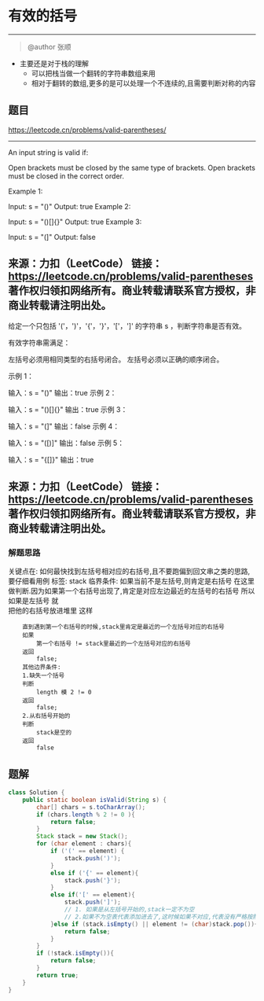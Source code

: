# 有效的括号
---
> @author 张顺

* 主要还是对于栈的理解
  * 可以把栈当做一个翻转的字符串数组来用
  * 相对于翻转的数组,更多的是可以处理一个不连续的,且需要判断对称的内容
## 题目
https://leetcode.cn/problems/valid-parentheses/

---
An input string is valid if:

Open brackets must be closed by the same type of brackets.
Open brackets must be closed in the correct order.


Example 1:

Input: s = "()"
Output: true
Example 2:

Input: s = "()[]{}"
Output: true
Example 3:

Input: s = "(]"
Output: false


来源：力扣（LeetCode）
链接：https://leetcode.cn/problems/valid-parentheses
著作权归领扣网络所有。商业转载请联系官方授权，非商业转载请注明出处。
---

给定一个只包括 '('，')'，'{'，'}'，'['，']' 的字符串 s ，判断字符串是否有效。

有效字符串需满足：

左括号必须用相同类型的右括号闭合。
左括号必须以正确的顺序闭合。


示例 1：

输入：s = "()"
输出：true
示例 2：

输入：s = "()[]{}"
输出：true
示例 3：

输入：s = "(]"
输出：false
示例 4：

输入：s = "([)]"
输出：false
示例 5：

输入：s = "{[]}"
输出：true

来源：力扣（LeetCode）
链接：https://leetcode.cn/problems/valid-parentheses
著作权归领扣网络所有。商业转载请联系官方授权，非商业转载请注明出处。
---
### 解题思路
关键点在: 如何最快找到左括号相对应的右括号,且不要跑偏到回文串之类的思路,要仔细看用例
标签: stack
临界条件: 如果当前不是左括号,则肯定是右括号
在这里做判断.因为如果第一个右括号出现了,肯定是对应左边最近的左括号的右括号
所以
如果是左括号
就  
把他的右括号放进堆里
这样

        直到遇到第一个右括号的时候,stack里肯定是最近的一个左括号对应的右括号
        如果
            第一个右括号 != stack里最近的一个左括号对应的右括号
        返回
            false;
        其他边界条件:
        1.缺失一个括号
        判断
            length 模 2 != 0 
        返回
            false;
        2.从右括号开始的
        判断
            stack是空的
        返回
            false

## 题解
~~~java
class Solution {
    public static boolean isValid(String s) {
        char[] chars = s.toCharArray();
        if (chars.length % 2 != 0 ){
            return false;
        }
        Stack stack = new Stack();
        for (char element : chars){
            if ('(' == element) {
                stack.push(')');
            }
            else if ('{' == element){
                stack.push('}');
            }
            else if('[' == element){
                stack.push(']');
                // 1. 如果是从左括号开始的,stack一定不为空
                // 2.如果不为空表代表添加进去了,这时候如果不对应,代表没有严格按照对称顺序来
            }else if (stack.isEmpty() || element != (char)stack.pop()){
                return false;
            }
        }
        if (!stack.isEmpty()){
            return false;
        }
        return true;
    }
}
